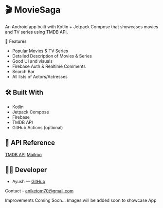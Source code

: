 # 🎬 MovieSaga

An Android app built with Kotlin + Jetpack Compose that showcases movies and TV series using TMDB API.

🌟 Features
- Popular Movies & TV Series
- Detailed Description of Movies & Series
- Good UI and visuals
- Firebase Auth & Realtime Comments
- Search Bar
- All lists of Actors/Actresses

## 🛠️ Built With
- Kotlin
- Jetpack Compose
- Firebase
- TMDB API
- GitHub Actions (optional)

## 🔗 API Reference
[TMDB API](https://developer.themoviedb.org/)
[Mailroo](https://app.maileroo.com/)

## 👨‍💻 Developer
- Ayush — [GitHub](https://github.com/KillerOfCheater)

Contact - aniketom70@gmail.com

Improvements Coming Soon...
Images will be added soon to showcase App
